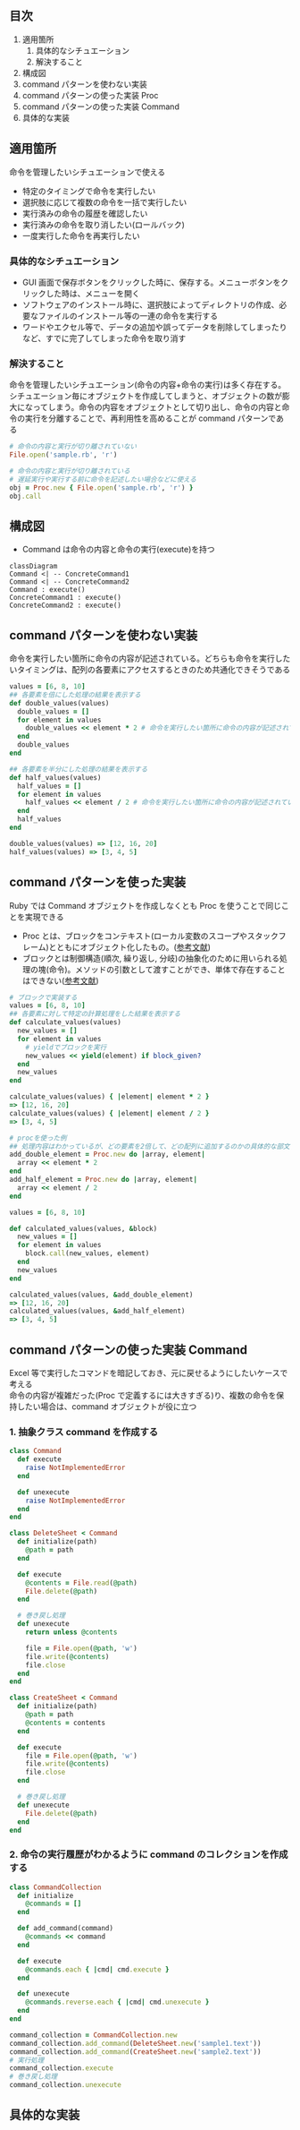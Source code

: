 ## 目次

1. 適用箇所
   1. 具体的なシチュエーション
   2. 解決すること
2. 構成図
3. command パターンを使わない実装
4. command パターンの使った実装 Proc
5. command パターンの使った実装 Command
6. 具体的な実装

## 適用箇所

命令を管理したいシチュエーションで使える

- 特定のタイミングで命令を実行したい
- 選択肢に応じて複数の命令を一括で実行したい
- 実行済みの命令の履歴を確認したい
- 実行済みの命令を取り消したい(ロールバック)
- 一度実行した命令を再実行したい

### 具体的なシチュエーション

- GUI 画面で保存ボタンをクリックした時に、保存する。メニューボタンをクリックした時は、メニューを開く
- ソフトウェアのインストール時に、選択肢によってディレクトリの作成、必要なファイルのインストール等の一連の命令を実行する
- ワードやエクセル等で、データの追加や誤ってデータを削除してしまったりなど、すでに完了してしまった命令を取り消す

### 解決すること

命令を管理したいシチュエーション(命令の内容+命令の実行)は多く存在する。シチュエーション毎にオブジェクトを作成してしまうと、オブジェクトの数が膨大になってしまう。命令の内容をオブジェクトとして切り出し、命令の内容と命令の実行を分離することで、再利用性を高めることが command パターンである

```ruby
# 命令の内容と実行が切り離されていない
File.open('sample.rb', 'r')

# 命令の内容と実行が切り離されている
# 遅延実行や実行する前に命令を記述したい場合などに使える
obj = Proc.new { File.open('sample.rb', 'r') }
obj.call
```

## 構成図

- Command は命令の内容と命令の実行(execute)を持つ

```mermaid
classDiagram
Command <| -- ConcreteCommand1
Command <| -- ConcreteCommand2
Command : execute()
ConcreteCommand1 : execute()
ConcreteCommand2 : execute()
```

## command パターンを使わない実装

命令を実行したい箇所に命令の内容が記述されている。どちらも命令を実行したいタイミングは、配列の各要素にアクセスするときのため共通化できそうである

```ruby
values = [6, 8, 10]
## 各要素を倍にした処理の結果を表示する
def double_values(values)
  double_values = []
  for element in values
    double_values << element * 2 # 命令を実行したい箇所に命令の内容が記述されている
  end
  double_values
end

## 各要素を半分にした処理の結果を表示する
def half_values(values)
  half_values = []
  for element in values
    half_values << element / 2 # 命令を実行したい箇所に命令の内容が記述されている
  end
  half_values
end

double_values(values) => [12, 16, 20]
half_values(values) => [3, 4, 5]
```

## command パターンを使った実装

Ruby では Command オブジェクトを作成しなくとも Proc を使うことで同じことを実現できる<br>

- Proc とは、ブロックをコンテキスト(ローカル変数のスコープやスタックフレーム)とともにオブジェクト化したもの。([参考文献](https://docs.ruby-lang.org/ja/2.7.0/class/Proc.html))<br>
- ブロックとは制御構造(順次, 繰り返し, 分岐)の抽象化のために用いられる処理の塊(命令)。メソッドの引数として渡すことができ、単体で存在することはできない([参考文献](https://docs.ruby-lang.org/ja/latest/doc/spec=2fcall.html#block))<br>

```ruby
# ブロックで実装する
values = [6, 8, 10]
## 各要素に対して特定の計算処理をした結果を表示する
def calculate_values(values)
  new_values = []
  for element in values
    # yieldでブロックを実行
    new_values << yield(element) if block_given?
  end
  new_values
end

calculate_values(values) { |element| element * 2 }
=> [12, 16, 20]
calculate_values(values) { |element| element / 2 }
=> [3, 4, 5]

# procを使った例
## 処理内容はわかっているが、どの要素を2倍して、どの配列に追加するのかの具体的な部文はまだわからない
add_double_element = Proc.new do |array, element|
  array << element * 2
end
add_half_element = Proc.new do |array, element|
  array << element / 2
end

values = [6, 8, 10]

def calculated_values(values, &block)
  new_values = []
  for element in values
    block.call(new_values, element)
  end
  new_values
end

calculated_values(values, &add_double_element)
=> [12, 16, 20]
calculated_values(values, &add_half_element)
=> [3, 4, 5]
```

## command パターンの使った実装 Command

Excel 等で実行したコマンドを暗記しておき、元に戻せるようにしたいケースで考える<br>
命令の内容が複雑だった(Proc で定義するには大きすぎる)り、複数の命令を保持したい場合は、command オブジェクトが役に立つ

### 1. 抽象クラス command を作成する

```ruby
class Command
  def execute
    raise NotImplementedError
  end

  def unexecute
    raise NotImplementedError
  end
end

class DeleteSheet < Command
  def initialize(path)
    @path = path
  end

  def execute
    @contents = File.read(@path)
    File.delete(@path)
  end

  # 巻き戻し処理
  def unexecute
    return unless @contents

    file = File.open(@path, 'w')
    file.write(@contents)
    file.close
  end
end

class CreateSheet < Command
  def initialize(path)
    @path = path
    @contents = contents
  end

  def execute
    file = File.open(@path, 'w')
    file.write(@contents)
    file.close
  end

  # 巻き戻し処理
  def unexecute
    File.delete(@path)
  end
end
```

### 2. 命令の実行履歴がわかるように command のコレクションを作成する

```ruby
class CommandCollection
  def initialize
    @commands = []
  end

  def add_command(command)
    @commands << command
  end

  def execute
    @commands.each { |cmd| cmd.execute }
  end

  def unexecute
    @commands.reverse.each { |cmd| cmd.unexecute }
  end
end

command_collection = CommandCollection.new
command_collection.add_command(DeleteSheet.new('sample1.text'))
command_collection.add_command(CreateSheet.new('sample2.text'))
# 実行処理
command_collection.execute
# 巻き戻し処理
command_collection.unexecute
```

## 具体的な実装
